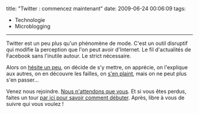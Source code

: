 title: "Twitter : commencez maintenant"
date: 2009-06-24 00:06:09
tags:
  - Technologie
  - Microblogging
---

Twitter est un peu plus qu'un phénomène de mode. C'est un outil disruptif qui modifie la perception que l'on peut avoir d'Internet. Le fil d'actualités de Facebook sans l'inutile autour. Le strict nécessaire.
<!-- more -->

Alors on [hésite un peu](/blog/twitter-or-not-twitter-that-is-the-blogger-question/), on décide de s'y mettre, on apprécie, on l'explique aux autres, on en découvre les failles, on [s'en plaint](/blog/twitter-ce-megaphone/), mais on ne peut plus s'en passer&#8230;

Venez nous rejoindre. [Nous n'attendons que vous](https://twitter.com/). Et si vous êtes perdus, faites un tour [par ici pour savoir comment débuter](http://www.aspectgeek.com/tech/twitter). Après, libre à vous de suivre qui vous voulez&nbsp;!